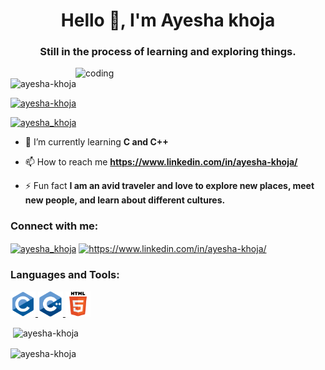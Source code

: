 
<h1 align="center">Hello 👋, I'm Ayesha khoja</h1>
<h3 align="center">Still in the process of learning and exploring things.</h3>

<img align="right" alt="coding" width="400" src="https://mir-s3-cdn-cf.behance.net/project_modules/disp/601014116770475.6068beff4640a.gif">

<p align="left"> <img src="https://komarev.com/ghpvc/?username=ayesha-khoja&label=Profile%20views&color=0e75b6&style=flat" alt="ayesha-khoja" /> </p>

<p align="left"> <a href="https://github.com/ryo-ma/github-profile-trophy"><img src="https://github-profile-trophy.vercel.app/?username=ayesha-khoja" alt="ayesha-khoja" /></a> </p>

<p align="left"> <a href="https://twitter.com/ayesha_khoja" target="blank"><img src="https://img.shields.io/twitter/follow/ayesha_khoja?logo=twitter&style=for-the-badge" alt="ayesha_khoja" /></a> </p>

- 🌱 I’m currently learning **C and C++**

- 📫 How to reach me **https://www.linkedin.com/in/ayesha-khoja/**

- ⚡ Fun fact **I am an avid traveler and love to explore new places, meet new people, and learn about different cultures.**

<h3 align="left">Connect with me:</h3>
<p align="left">
<a href="https://twitter.com/ayesha_khoja" target="blank"><img align="center" src="https://raw.githubusercontent.com/rahuldkjain/github-profile-readme-generator/master/src/images/icons/Social/twitter.svg" alt="ayesha_khoja" height="30" width="40" /></a>
<a href=https://www.linkedin.com/in/ayesha-khoja/" target="blank"><img align="center" src="https://raw.githubusercontent.com/rahuldkjain/github-profile-readme-generator/master/src/images/icons/Social/linked-in-alt.svg" alt="https://www.linkedin.com/in/ayesha-khoja/" height="30" width="40" /></a>
</p>

<h3 align="left">Languages and Tools:</h3>
<p align="left"> <a href="https://www.cprogramming.com/" target="_blank" rel="noreferrer"> <img src="https://raw.githubusercontent.com/devicons/devicon/master/icons/c/c-original.svg" alt="c" width="40" height="40"/> </a> <a href="https://www.w3schools.com/cpp/" target="_blank" rel="noreferrer"> <img src="https://raw.githubusercontent.com/devicons/devicon/master/icons/cplusplus/cplusplus-original.svg" alt="cplusplus" width="40" height="40"/> </a> <a href="https://www.w3.org/html/" target="_blank" rel="noreferrer"> <img src="https://raw.githubusercontent.com/devicons/devicon/master/icons/html5/html5-original-wordmark.svg" alt="html5" width="40" height="40"/> </a> </p>

<p>&nbsp;<img align="center" src="https://github-readme-stats.vercel.app/api?username=ayesha-khoja&show_icons=true&locale=en" alt="ayesha-khoja" /></p>

<p><img align="center" src="https://github-readme-streak-stats.herokuapp.com/?user=ayesha-khoja&" alt="ayesha-khoja" /></p>
